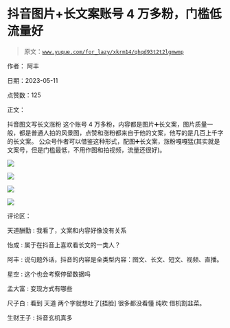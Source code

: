 # 抖音图片+长文案账号 4 万多粉，门槛低流量好

> 原文：[`www.yuque.com/for_lazy/xkrm14/qhqd93t2t2lgmwmp`](https://www.yuque.com/for_lazy/xkrm14/qhqd93t2t2lgmwmp)

作者： 阿丰

日期：2023-05-11

点赞数：125

正文：

抖音图文写长文涨粉 这个账号 4 万多粉，内容都是图片➕长文案，图片质量一般，都是普通人拍的风景图，点赞和涨粉都来自于他的文案，他写的是几百上千字的长文案。 公众号作者可以借鉴这种形式，配图➕长文案，涨粉嘎嘎猛(其实就是文案号，但是门槛最低，不用作图和拍视频，流量还很好)。

![](img/51e0c6a0f7c7d9a290142755f9fda29d.png)

![](img/0e707e759a8ee05b29a012a2f6888bb5.png)

![](img/02f48e59c5ac430ee2dbe5c06c87665a.png)

![](img/1196c700a5be49f65d2fa90d4873b2a8.png)

评论区：

天道酬勤 : 我看了，文案和内容好像没有关系

怡成 : 属于在抖音上喜欢看长文的一类人？

阿丰 : 说句题外话，抖音的内容是全类型内容：图文、长文、短文、视频、直播。

星空 : 这个也会考察停留数据吗

孟大富 : 变现方式有哪些

尺子白 : 看到 天道 两个字就想吐了[捂脸] 很多都没看懂 纯吹 借机割韭菜。

生财王子 : 抖音玄机真多

